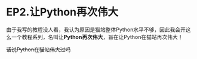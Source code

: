 # EP2.让Python再次伟大

由于我写的教程没人看，我认为原因是猫站整体Python水平不够，因此我会开这么一个教程系列，名叫让**Python再次伟大**，旨在让Python在猫站再次伟大！

~~话说Python在猫站伟大过吗~~
